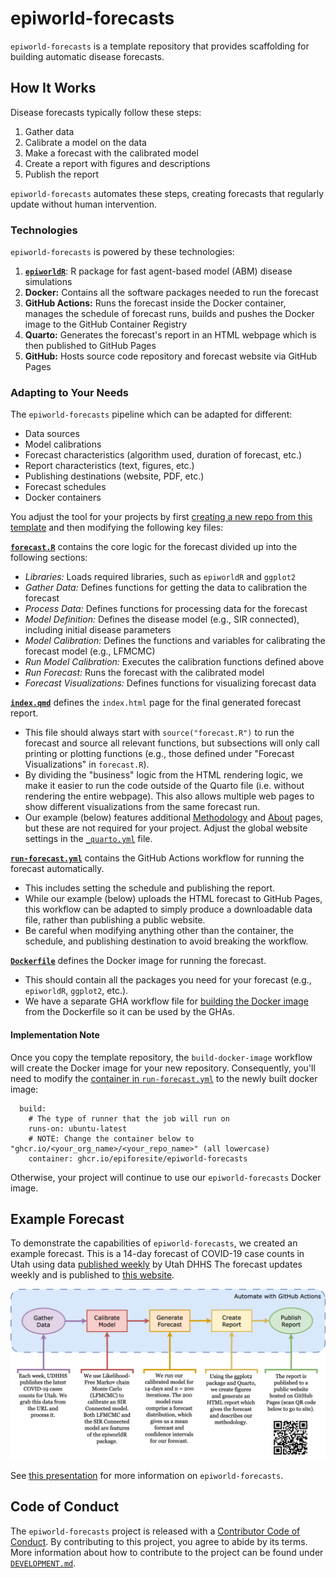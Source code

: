 # epiworld-forecasts

`epiworld-forecasts` is a template repository that provides scaffolding for building automatic disease forecasts.

## How It Works

Disease forecasts typically follow these steps:

1. Gather data
2. Calibrate a model on the data
3. Make a forecast with the calibrated model
4. Create a report with figures and descriptions
5. Publish the report

`epiworld-forecasts` automates these steps, creating forecasts that regularly update without human intervention.

### Technologies

`epiworld-forecasts` is powered by these technologies:

1. [**`epiworldR`**](https://github.com/UofUEpiBio/epiworldR/): R package for fast agent-based model (ABM) disease simulations
2. **Docker:** Contains all the software packages needed to run the forecast
3. **GitHub Actions:** Runs the forecast inside the Docker container, manages the schedule of forecast runs, builds and pushes the Docker image to the GitHub Container Registry
4. **Quarto:** Generates the forecast's report in an HTML webpage which is then published to GitHub Pages
5. **GitHub:** Hosts source code repository and forecast website via GitHub Pages

### Adapting to Your Needs

The `epiworld-forecasts` pipeline which can be adapted for different:

* Data sources
* Model calibrations
* Forecast characteristics (algorithm used, duration of forecast, etc.)
* Report characteristics (text, figures, etc.)
* Publishing destinations (website, PDF, etc.)
* Forecast schedules
* Docker containers

You adjust the tool for your projects by first [creating a new repo from this template](https://docs.github.com/en/repositories/creating-and-managing-repositories/creating-a-repository-from-a-template) and then modifying the following key files:

[**`forecast.R`**](./forecast.R) contains the core logic for the forecast divided up into the following sections:

* *Libraries:* Loads required libraries, such as `epiworldR` and `ggplot2`
* *Gather Data:* Defines functions for getting the data to calibration the forecast
* *Process Data:* Defines functions for processing data for the forecast
* *Model Definition:* Defines the disease model (e.g., SIR connected), including initial disease parameters
* *Model Calibration:* Defines the functions and variables for calibrating the forecast model (e.g., LFMCMC)
* *Run Model Calibration:* Executes the calibration functions defined above
* *Run Forecast:* Runs the forecast with the calibrated model
* *Forecast Visualizations:* Defines functions for visualizing forecast data

[**`index.qmd`**](./index.qmd) defines the `index.html` page for the final generated forecast report.

* This file should always start with `source("forecast.R")` to run the forecast and source all relevant functions, but subsections will only call printing or plotting functions (e.g., those defined under "Forecast Visualizations" in `forecast.R`).
* By dividing the "business" logic from the HTML rendering logic, we make it easier to run the code outside of the Quarto file (i.e. without rendering the entire webpage).
This also allows multiple web pages to show different visualizations from the same forecast run.
* Our example (below) features additional [Methodology](./methodology.qmd) and [About](./about.qmd) pages, but these are not required for your project.
Adjust the global website settings in the [`_quarto.yml`](./_quarto.yml) file.

[**`run-forecast.yml`**](./.github/workflows/run-forecast.yml) contains the GitHub Actions workflow for running the forecast automatically.

* This includes setting the schedule and publishing the report.
* While our example (below) uploads the HTML forecast to GitHub Pages, this workflow can be adapted to simply produce a downloadable data file, rather than publishing a public website.
* Be careful when modifying anything other than the container, the schedule, and publishing destination to avoid breaking the workflow.

[**`Dockerfile`**](./.devcontainer/Dockerfile) defines the Docker image for running the forecast.

* This should contain all the packages you need for your forecast (e.g., `epiworldR`, `ggplot2`, etc.).
* We have a separate GHA workflow file for [building the Docker image](./.github/workflows/build-docker-image.yml) from the Dockerfile so it can be used by the GHAs.

#### Implementation Note

Once you copy the template repository, the `build-docker-image` workflow will create the Docker image for your new repository.
Consequently, you'll need to modify the [container in `run-forecast.yml`](https://github.com/EpiForeSITE/epiworld-forecasts/blob/0ef3472bd5084bb3a95a646e07d218cd2154725a/.github/workflows/run-forecast.yml#L36) to the newly built docker image:
```
  build:
    # The type of runner that the job will run on
    runs-on: ubuntu-latest
    # NOTE: Change the container below to "ghcr.io/<your_org_name>/<your_repo_name>" (all lowercase)
    container: ghcr.io/epiforesite/epiworld-forecasts
```
Otherwise, your project will continue to use our `epiworld-forecasts` Docker image.


## Example Forecast

To demonstrate the capabilities of `epiworld-forecasts`, we created an example forecast.
This is a 14-day forecast of COVID-19 case counts in Utah using data [published weekly](https://coronavirus.utah.gov/case-counts/) by Utah DHHS
The forecast updates weekly and is published to [this website](https://epiforesite.github.io/epiworld-forecasts/).

![](assets/process-flow-chart.png)

See [this presentation](https://github.com/EpiForeSITE/software/blob/89b3110492bba30cd324f580fef0ed3d846ac26f/docs/presentations/epiworld-forecasts-2025-02-10.pdf) for more information on `epiworld-forecasts`.


## Code of Conduct

The `epiworld-forecasts` project is released with a [Contributor Code of Conduct](./CODE_OF_CONDUCT.md).
By contributing to this project, you agree to abide by its terms.
More information about how to contribute to the project can be found under [`DEVELOPMENT.md`](DEVELOPMENT.md).
